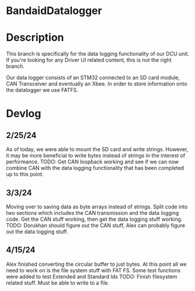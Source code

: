 # BandaidDatalogger

# Description 
This branch is specifically for the data logging functionality of our DCU unit. If you're looking for any Driver UI 
related content, this is not the right branch. 

Our data logger consists of an STM32 connected to an SD card module, CAN Transceiver and eventually an Xbee. In order to 
store information onto the datalogger we use FATFS. 

# Devlog 

## 2/25/24 
As of today, we were able to mount the SD card and write strings. However, it may be more beneficial to write bytes instead 
of strings in the interest of performance.
	TODO: Get CAN loopback working and see if we can now combine CAN with the data logging functionality that has been completed 
	up to this point. 

 ## 3/3/24 
Moving over to saving data as byte arrays instead of strings. Split code into two sections which includes the CAN transmission and the data logging code. Get the CAN stuff working, then get the data logging stuff working. 
	TODO: Dorukhan should figure out the CAN stuff, Alex can probably figure out the data logging stuff.

## 4/15/24 
Alex finished converting the circular buffer to just bytes. At this point all we need to work on is the file system stuff with FAT FS. Some test functions were added to test 
Extended and Standard Ids 
	TODO: Finish filesystem related stuff. Must be able to write to a file. 
